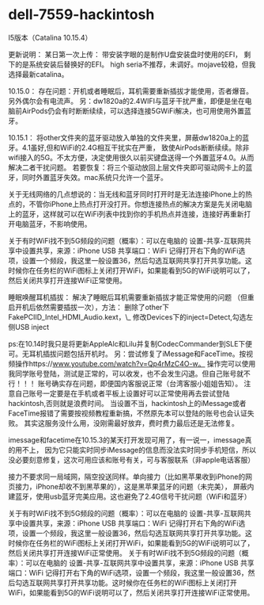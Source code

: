# dell-7559-hackintosh
I5版本（Catalina 10.15.4）

更新说明：
某日第一次上传：
带安装字眼的是制作U盘安装盘时使用的EFI，
剩下的是系统安装后替换好的EFI。
high seria不推荐，未调好。mojave较稳，但我选择最新catalina。

10.15.0：
存在问题：开机或者睡眠后，耳机需要重新插拔才能使用，否者爆音。另外偶尔会有电流声。
另：dw1820a的2.4WIFI与蓝牙干扰严重，即便是坐在电脑前AirPods仍会有时断断续续，可以选择连接5GWiFi解决，也可用使用外置蓝牙。

10.15.1：
将other文件夹的蓝牙驱动放入单独的文件夹里，屏蔽dw1820a上的蓝牙。4.1虽好,但和WiFi的2.4G相互干扰实在严重，
致使AirPods断断续续。除非wifi接入的5G。不太方便，决定使用很久以前买键盘送得一个外置蓝牙4.0。从而解决二者干扰问题。
若要恢复：将三个驱动放回上层文件夹即可驱动网卡上的蓝牙，同时外置蓝牙失效。mac系统只允许一个蓝牙。

关于无线网络的几点想说的：当无线和蓝牙同时打开时是无法连接iPhone上的热点的，不管你iPhone上热点打开没打开。你想连接热点的解决方案是先关闭电脑上的蓝牙，这样就可以在WiFi列表中找到你的手机热点并连接，连接好再重新打开电脑蓝牙，不影响使用。

关于有时WiFi找不到5G频段的问题（概率）：可以在电脑的 设置-共享-互联网共享中设置共享，来源：iPhone USB 共享端口：WiFi 记得打开右下角的WiFi选项，设置一个频段，我这里一般设置36，然后勾选互联网共享打开共享功能。这时候你在任务栏的WiFi图标上关闭打开WiFi，如果能看到5G的WiFi说明可以了，然后关闭共享打开连接WiFi正常使用。

睡眠唤醒耳机插拔：
解决了睡眠后耳机需要重新插拔才能正常使用的问题
（但重启开机后依然需要插拔一次），方法：
删除了other下FakePCIID\_Intel\_HDMI\_Audio.kext，\\\_
修改Devices下的inject=Detect,勾选左侧USB inject

ps:在10.14时我只是将更新AppleAlc和Lilu并复制CodecCommander到SLE下便可。无耳机插拔问题包括开机时。
另：尝试修复了iMessage和FaceTime。按视频操作https://www.youtube.com/watch?v=Qp4rMzC4O-w。
操作完可以使用我同学账号登陆，测试是正常的，可以收发，也不会发生闪退。但自己账号就不行！！！
账号确实存在问题，即便国内客服说正常（台湾客服小姐姐告知）。
注意自己账号一定要是在手机或者平板上设置好可以正常使用再去尝试登陆hackintosh,否则就是浪费时间。
当设置不当，hackintosh上的iMessage或者FaceTime报错了需要按视频教程重新搞，不然原先本可以登陆的账号也会认证失败。
其实这服务没什么用，没刚需最好放弃，费时费力最后还是无法修复。

imessage和facetime在10.15.3的某天打开发现可用了，有一说一，imessage真的用不上，
因为它只能实时同步iMessage的信息而没法实时同步手机短信，所以没必要刻意修复，这次可用应该和账号有关，可与客服联系（非apple电话客服）

接力不要求同一局域网，隔空投送同样。单向接力（比如黑苹果收到iPhone的网页接力，iPhone却收不到黑苹果的），这是黑苹果蓝牙的问题（未完美），
屏蔽内建蓝牙，使用usb蓝牙完美应用。这也避免了2.4G信号干扰问题（WiFi和蓝牙）

关于有时WiFi找不到5G频段的问题（概率）：可以在电脑的 设置-共享-互联网共享中设置共享，来源：iPhone USB 共享端口：WiFi 记得打开右下角的WiFi选项，设置一个频段，我这里一般设置36，然后勾选互联网共享打开共享功能。这时候你在任务栏的WiFi图标上关闭打开WiFi，如果能看到5G的WiFi说明可以了，然后关闭共享打开连接WiFi正常使用。
关于有时WiFi找不到5G频段的问题（概率）：可以在电脑的 设置-共享-互联网共享中设置共享，来源：iPhone USB 共享端口：WiFi 记得打开右下角的WiFi选项，设置一个频段，我这里一般设置36，然后勾选互联网共享打开共享功能。这时候你在任务栏的WiFi图标上关闭打开WiFi，如果能看到5G的WiFi说明可以了，然后关闭共享打开连接WiFi正常使用。
